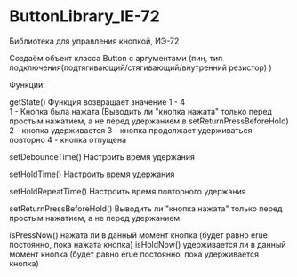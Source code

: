 # ButtonLibrary_IE-72

Библиотека для управления кнопкой, ИЭ-72


Создаём объект класса Button с аргументами (пин, тип подключения(подтягивающий/стягивающий/внутренний резистор)   )

Функции:


getState()       Функция возвращает значение 1 - 4  
                                    1 - Кнопка была нажата   (Выводить ли "кнопка нажата" только перед простым нажатием, а не перед удержанием в setReturnPressBeforeHold)
                                    2 - кнопка удерживается
                                    3 - кнопка продолжает удерживаться повторно
                                    4 - кнопка отпущена


setDebounceTime()  Настроить время удержания

setHoldTime()      Настроить время удержания

setHoldRepeatTime() Настроить время повторного удержания

setReturnPressBeforeHold()  Выводить ли "кнопка нажата" только перед простым нажатием, а не перед удержанием

isPressNow() нажата ли в данный момент кнопка   (будет равно еrue постоянно, пока нажата кнопка)
isHoldNow() удерживается ли в данный момент кнопка   (будет равно еrue постоянно, пока удерживается кнопка)

